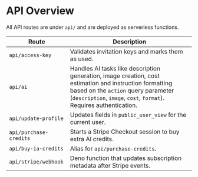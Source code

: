 # API Overview

All API routes are under `api/` and are deployed as serverless functions.

| Route | Description |
|-------|-------------|
| `api/access-key` | Validates invitation keys and marks them as used. |
| `api/ai` | Handles AI tasks like description generation, image creation, cost estimation and instruction formatting based on the `action` query parameter (`description`, `image`, `cost`, `format`). Requires authentication. |
| `api/update-profile` | Updates fields in `public_user_view` for the current user. |
| `api/purchase-credits` | Starts a Stripe Checkout session to buy extra AI credits. |
| `api/buy-ia-credits` | Alias for `api/purchase-credits`. |
| `api/stripe/webhook` | Deno function that updates subscription metadata after Stripe events. |
